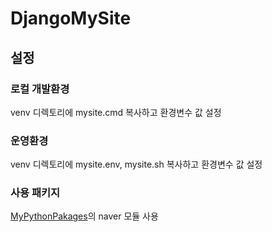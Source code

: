# DjangoMySite

## 설정

### 로컬 개발환경
venv 디렉토리에 mysite.cmd 복사하고 환경변수 값 설정

### 운영환경
venv 디렉토리에 mysite.env, mysite.sh 복사하고 환경변수 값 설정

### 사용 패키지
[MyPythonPakages](https://github.com/boritjjaroo/MyPythonPackages)의 naver 모듈 사용
